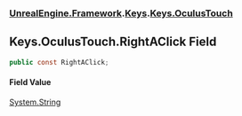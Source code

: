 ### [UnrealEngine.Framework](./UnrealEngine-Framework.md 'UnrealEngine.Framework').[Keys](./Keys.md 'UnrealEngine.Framework.Keys').[Keys.OculusTouch](./Keys-OculusTouch.md 'UnrealEngine.Framework.Keys.OculusTouch')
## Keys.OculusTouch.RightAClick Field
  
```csharp
public const RightAClick;
```
#### Field Value
[System.String](https://docs.microsoft.com/en-us/dotnet/api/System.String 'System.String')  
